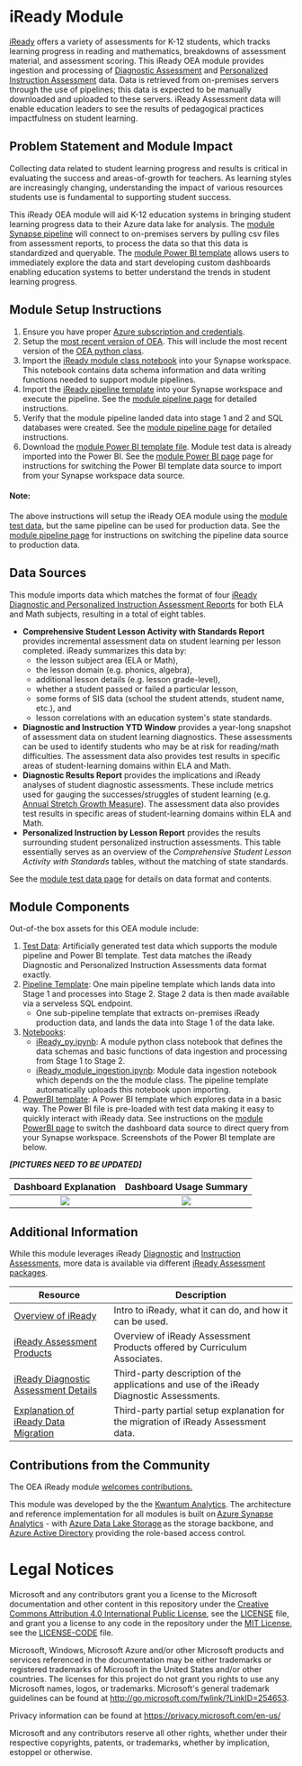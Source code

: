 # iReady Module

[iReady](https://www.curriculumassociates.com/programs/i-ready-assessment) offers a variety of assessments for K-12 students, which tracks learning progress in reading and mathematics, breakdowns of assessment material, and assessment scoring. This iReady OEA module provides ingestion and processing of [Diagnostic Assessment](https://www.curriculumassociates.com/programs/i-ready-assessment/diagnostic) and [Personalized Instruction Assessment](https://www.curriculumassociates.com/programs/i-ready-learning/personalized-instruction) data. Data is retrieved from on-premises servers through the use of pipelines; this data is expected to be manually downloaded and uploaded to these servers. iReady Assessment data will enable education leaders to see the results of pedagogical practices impactfulness on student learning. 

## Problem Statement and Module Impact

Collecting data related to student learning progress and results is critical in evaluating the success and areas-of-growth for teachers. As learning styles are increasingly changing, understanding the impact of various resources students use is fundamental to supporting student success.

This iReady OEA module will aid K-12 education systems in bringing student learning progress data to their Azure data lake for analysis. The [module Synapse pipeline](https://github.com/microsoft/OpenEduAnalytics/tree/main/modules/Digital_Learning_Apps_and_Platforms/iReady/pipeline) will connect to on-premises servers by pulling csv files from assessment reports, to process the data so that this data is standardized and queryable. The [module Power BI template](https://github.com/microsoft/OpenEduAnalytics/tree/main/modules/Digital_Learning_Apps_and_Platforms/iReady/powerbi) allows users to immediately explore the data and start developing custom dashboards enabling education systems to better understand the trends in student learning progress. 

## Module Setup Instructions

1. Ensure you have proper [Azure subscription and credentials](https://github.com/microsoft/OpenEduAnalytics#what-you-need).
2. Setup the [most recent version of OEA](https://github.com/microsoft/OpenEduAnalytics#setup). This will include the most recent version of the [OEA python class](https://github.com/microsoft/OpenEduAnalytics/blob/main/framework/notebook/OEA_py.ipynb).
3. Import the [iReady module class notebook](https://github.com/microsoft/OpenEduAnalytics/blob/main/modules/Digital_Learning_Apps_and_Platforms/iReady/notebook/iReady_py.ipynb) into your Synapse workspace. This notebook contains data schema information and data writing functions needed to support module pipelines. 
4. Import the [iReady pipeline template](https://github.com/microsoft/OpenEduAnalytics/tree/main/modules/Digital_Learning_Apps_and_Platforms/iReady/pipeline) into your Synapse workspace and execute the pipeline. See the [module pipeline page](https://github.com/microsoft/OpenEduAnalytics/tree/main/modules/Digital_Learning_Apps_and_Platforms/iReady/pipeline) for detailed instructions.
5. Verify that the module pipeline landed data into stage 1 and 2 and SQL databases were created. See the [module pipeline page](https://github.com/microsoft/OpenEduAnalytics/tree/main/modules/Digital_Learning_Apps_and_Platforms/iReady/pipeline) for detailed instructions.
6. Download the [module Power BI template file](https://github.com/microsoft/OpenEduAnalytics/tree/main/modules/Digital_Learning_Apps_and_Platforms/iReady/powerbi). Module test data is already imported into the Power BI. See the [module Power BI page](https://github.com/microsoft/OpenEduAnalytics/tree/main/modules/Digital_Learning_Apps_and_Platforms/iReady/powerbi) page for instructions for switching the Power BI template data source to import from your Synapse workspace data source.

#### Note: 
The above instructions will setup the iReady OEA module using the [module test data](https://github.com/microsoft/OpenEduAnalytics/tree/main/modules/Digital_Learning_Apps_and_Platforms/iReady/test_data), but the same pipeline can be used for production data. See the [module pipeline page](https://github.com/microsoft/OpenEduAnalytics/tree/main/modules/Digital_Learning_Apps_and_Platforms/iReady/pipeline) for instructions on switching the pipeline data source to production data.

## Data Sources

This module imports data which matches the format of four [iReady Diagnostic and Personalized Instruction Assessment Reports](https://www.curriculumassociates.com/programs/i-ready-assessment) for both ELA and Math subjects, resulting in a total of eight tables.
- <strong>Comprehensive Student Lesson Activity with Standards Report</strong> provides incremental assessment data on student learning per lesson completed. iReady summarizes this data by:
    - the lesson subject area (ELA or Math), 
    - the lesson domain (e.g. phonics, algebra), 
    - additional lesson details (e.g. lesson grade-level), 
    - whether a student passed or failed a particular lesson, 
    - some forms of SIS data (school the student attends, student name, etc.), and
    - lesson correlations with an education system's state standards.
- <strong>Diagnostic and Instruction YTD Window</strong> provides a year-long snapshot of assessment data on student learning diagnostics. These assessments can be used to identify students who may be at risk for reading/math difficulties. The assessment data also provides test results in specific areas of student-learning domains within ELA and Math. 
- <strong>Diagnostic Results Report</strong> provides the implications and iReady analyses of student diagnostic assessments. These include metrics used for gauging the successes/struggles of student learning (e.g. [Annual Stretch Growth Measure](https://www.curriculumassociates.com/access-and-equity/providing-a-path-to-proficiency-for-every-student)). The assessment data also provides test results in specific areas of student-learning domains within ELA and Math. 
- <strong>Personalized Instruction by Lesson Report</strong> provides the results surrounding student personalized instruction assessments. This table essentially serves as an overview of the <em>Comprehensive Student Lesson Activity with Standards</em> tables, without the matching of state standards.

See the [module test data page](https://github.com/microsoft/OpenEduAnalytics/tree/main/modules/Digital_Learning_Apps_and_Platforms/iReady/test_data) for details on data format and contents.

## Module Components

Out-of-the box assets for this OEA module include: 
1. [Test Data](https://github.com/microsoft/OpenEduAnalytics/tree/main/modules/Digital_Learning_Apps_and_Platforms/iReady/test_data): Artificially generated test data which supports the module pipeline and Power BI template. Test data matches the iReady Diagnostic and Personalized Instruction Assessments data format exactly.
2. [Pipeline Template](https://github.com/microsoft/OpenEduAnalytics/tree/main/modules/Digital_Learning_Apps_and_Platforms/iReady/pipeline): One main pipeline template which lands data into Stage 1 and processes into Stage 2. Stage 2 data is then made available via a serveless SQL endpoint.
    - One sub-pipeline template that extracts on-premises iReady production data, and lands the data into Stage 1 of the data lake.
3. [Notebooks](https://github.com/microsoft/OpenEduAnalytics/tree/main/modules/Digital_Learning_Apps_and_Platforms/iReady/notebook): 
    - [iReady_py.ipynb](https://github.com/microsoft/OpenEduAnalytics/blob/main/modules/Digital_Learning_Apps_and_Platforms/iReady/notebook/iReady_py.ipynb): A module python class notebook that defines the data schemas and basic functions of data ingestion and processing from Stage 1 to Stage 2.
    - [iReady_module_ingestion.ipynb](https://github.com/microsoft/OpenEduAnalytics/blob/main/modules/Digital_Learning_Apps_and_Platforms/iReady/notebook/iReady_module_ingestion.ipynb): Module data ingestion notebook which depends on the the module class. The pipeline template automatically uploads this notebook upon importing. 
4. [PowerBI template](https://github.com/microsoft/OpenEduAnalytics/tree/main/modules/Digital_Learning_Apps_and_Platforms/iReady/powerbi): A Power BI template which explores data in a basic way. The Power BI file is pre-loaded with test data making it easy to quickly interact with iReady data. See instructions on the [module PowerBI page](https://github.com/microsoft/OpenEduAnalytics/tree/main/modules/Digital_Learning_Apps_and_Platforms/iReady/powerbi) to switch the dashboard data source to direct query from your Synapse workspace. Screenshots of the Power BI template are below.

<strong><em>[PICTURES NEED TO BE UPDATED]</strong></em>

Dashboard Explanation  | Dashboard Usage Summary
:-------------------------:|:-------------------------:
![](https://github.com/microsoft/OpenEduAnalytics/blob/main/modules/Digital_Learning_Apps_and_Platforms/Clever/docs/images/Clever%20Module%20Explanation%20Page.png) |  ![](https://github.com/microsoft/OpenEduAnalytics/blob/main/modules/Digital_Learning_Apps_and_Platforms/Clever/docs/images/Clever%20Module%20Dashboard%20Sample.png)  

## Additional Information

While this module leverages iReady [Diagnostic](https://www.curriculumassociates.com/programs/i-ready-assessment/diagnostic) and [Instruction Assessments](https://www.curriculumassociates.com/programs/i-ready-learning/personalized-instruction), more data is available via different [iReady Assessment packages](https://www.curriculumassociates.com/programs/i-ready-assessment).

| Resource | Description |
| --- | --- |
| [Overview of iReady](https://www.curriculumassociates.com/) | Intro to iReady, what it can do, and how it can be used. |
| [iReady Assessment Products](https://www.curriculumassociates.com/programs/i-ready-assessment) | Overview of iReady Assessment Products offered by Curriculum Associates. |
| [iReady Diagnostic Assessment Details](https://www.cde.state.co.us/uip/i-ready-assessment-description) | Third-party description of the applications and use of the iReady Diagnostic Assessments. |
| [Explanation of iReady Data Migration](https://support.schooldata.net/hc/en-us/articles/230874107-i-Ready-Extract-Procedure-for-Manual-Upload) | Third-party partial setup explanation for the migration of iReady Assessment data. |


## Contributions from the Community

The OEA iReady module [welcomes contributions.](https://github.com/microsoft/OpenEduAnalytics/blob/main/CONTRIBUTING.md) 

This module was developed by the the [Kwantum Analytics](https://www.kwantumedu.com/). The architecture and reference implementation for all modules is built on [Azure Synapse Analytics](https://azure.microsoft.com/en-us/services/synapse-analytics/) - with [Azure Data Lake Storage](https://docs.microsoft.com/en-us/azure/storage/blobs/data-lake-storage-introduction) as the storage backbone, and [Azure Active Directory](https://azure.microsoft.com/en-us/services/active-directory/) providing the role-based access control.

# Legal Notices

Microsoft and any contributors grant you a license to the Microsoft documentation and other content
in this repository under the [Creative Commons Attribution 4.0 International Public License](https://creativecommons.org/licenses/by/4.0/legalcode),
see the [LICENSE](LICENSE) file, and grant you a license to any code in the repository under the [MIT License](https://opensource.org/licenses/MIT), see the
[LICENSE-CODE](LICENSE-CODE) file.

Microsoft, Windows, Microsoft Azure and/or other Microsoft products and services referenced in the documentation
may be either trademarks or registered trademarks of Microsoft in the United States and/or other countries.
The licenses for this project do not grant you rights to use any Microsoft names, logos, or trademarks.
Microsoft's general trademark guidelines can be found at http://go.microsoft.com/fwlink/?LinkID=254653.

Privacy information can be found at https://privacy.microsoft.com/en-us/

Microsoft and any contributors reserve all other rights, whether under their respective copyrights, patents,
or trademarks, whether by implication, estoppel or otherwise.
